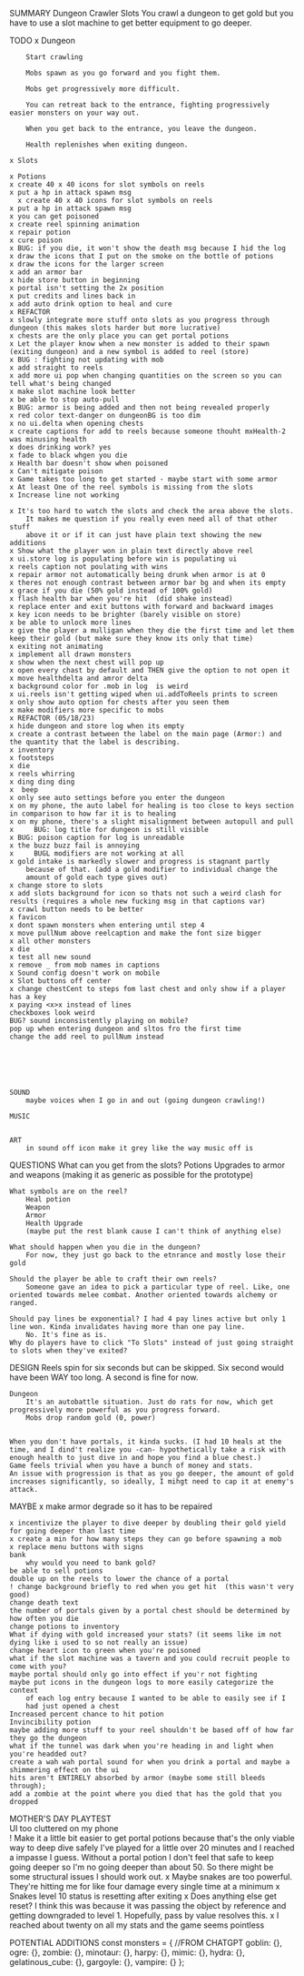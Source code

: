 SUMMARY
    Dungeon Crawler Slots 
        You crawl a dungeon to get gold but you have to use a slot machine to get better equipment to go deeper.

TODO
    x Dungeon

        Start crawling

        Mobs spawn as you go forward and you fight them.

        Mobs get progressively more difficult.

        You can retreat back to the entrance, fighting progressively easier monsters on your way out.

        When you get back to the entrance, you leave the dungeon.

        Health replenishes when exiting dungeon.

    x Slots

    x Potions
    x create 40 x 40 icons for slot symbols on reels
    x put a hp in attack spawn msg
      x create 40 x 40 icons for slot symbols on reels
    x put a hp in attack spawn msg
    x you can get poisoned    
    x create reel spinning animation
    x repair potion
    x cure poison
    x BUG: if you die, it won't show the death msg because I hid the log
    x draw the icons that I put on the smoke on the bottle of potions
    x draw the icons for the larger screen
    x add an armor bar
    x hide store button in beginning
    x portal isn't setting the 2x position
    x put credits and lines back in
    x add auto drink option to heal and cure
    x REFACTOR
    x slowly integrate more stuff onto slots as you progress through dungeon (this makes slots harder but more lucrative)
    x chests are the only place you can get portal potions
    x Let the player know when a new monster is added to their spawn (exiting dungeon) and a new symbol is added to reel (store)
    x BUG : fighting not updating with mob
    x add straight to reels
    x add more ui pop when changing quantities on the screen so you can tell what's being changed 
    x make slot machine look better
    x be able to stop auto-pull
    x BUG: armor is being added and then not being revealed properly
    x red color text-danger on dungeonBG is too dim
    x no ui.delta when opening chests
    x create captions for add to reels because someone thouht mxHealth-2 was minusing health
    x does drinking work? yes
    x fade to black whgen you die
    x Health bar doesn't show when poisoned 
    x Can't mitigate poison
    x Game takes too long to get started - maybe start with some armor
    x At least One of the reel symbols is missing from the slots 
    x Increase line not working
    
    x It's too hard to watch the slots and check the area above the slots. 
        It makes me question if you really even need all of that other stuff 
        above it or if it can just have plain text showing the new additions    
    x Show what the player won in plain text directly above reel
    x ui.store log is populating before win is populating ui
    x reels caption not poulating with wins
    x repair armor not automatically being drunk when armor is at 0
    x theres not enough contrast between armor bar bg and when its empty
    x grace if you die (50% gold instead of 100% gold)
    x flash health bar when you're hit  (did shake instead)
    x replace enter and exit buttons with forward and backward images   
    x key icon needs to be brighter (barely visible on store)
    x be able to unlock more lines    
    x give the player a mulligan when they die the first time and let them keep their gold (but make sure they know its only that time)
    x exiting not animating
    x implement all drawn monsters
    x show when the next chest will pop up
    x open every chast by default and THEN give the option to not open it
    x move healthdelta and amror delta
    x background color for .mob in log  is weird
    x ui.reels isn't getting wiped when ui.addToReels prints to screen
    x only show auto option for chests after you seen them
    x make modifiers more specific to mobs
    x REFACTOR (05/18/23)
    x hide dungeon and store log when its empty
    x create a contrast between the label on the main page (Armor:) and the quantity that the label is describing.
    x inventory
    x footsteps
    x die
    x reels whirring
    x ding ding ding
    x  beep
    x only see auto settings before you enter the dungeon
    x on my phone, the auto label for healing is too close to keys section in comparison to how far it is to healing
    x on my phone, there's a slight misalignment between autopull and pull
    x     BUG: log title for dungeon is still visible
    x BUG: poison caption for log is unreadable
    x the buzz buzz fail is annoying
    x     BUGL modifiers are not working at all
    x gold intake is markedly slower and progress is stagnant partly 
        because of that. (add a gold modifier to individual change the 
        amount of gold each type gives out)
    x change store to slots
    x add slots background for icon so thats not such a weird clash for results (requires a whole new fucking msg in that captions var)
    x crawl button needs to be better
    x favicon
    x dont spawn monsters when entering until step 4
    x move pullNum above reelcaption and make the font size bigger
    x all other monsters
    x die    
    x test all new sound
    x remove _ from mob names in captions
    x Sound config doesn't work on mobile 
    x Slot buttons off center 
    x change chestCent to steps fom last chest and only show if a player has a key
    x paying <x>x instead of lines
    checkboxes look weird
    BUG? sound inconsistently playing on mobile?
    pop up when entering dungeon and sltos fro the first time
    change the add reel to pullNum instead
    
    
    
    


    SOUND            
        maybe voices when I go in and out (going dungeon crawling!)        
    
    MUSIC
       

    ART 
        in sound off icon make it grey like the way music off is

    
QUESTIONS
    What can you get from the slots?
        Potions
        Upgrades to armor and weapons (making it as generic as possible for the prototype)

    What symbols are on the reel?
        Heal potion
        Weapon
        Armor
        Health Upgrade        
        (maybe put the rest blank cause I can't think of anything else)

    What should happen when you die in the dungeon?
        For now, they just go back to the etnrance and mostly lose their gold

    Should the player be able to craft their own reels?
        Someone gave an idea to pick a particular type of reel. Like, one oriented towards melee combat. Another oriented towards alchemy or ranged.

    Should pay lines be exponential? I had 4 pay lines active but only 1 line won. Kinda invalidates having more than one pay line.
        No. It's fine as is.
    Why do players have to click "To Slots" instead of just going straight to slots when they've exited?


DESIGN
    Reels spin for six seconds but can be skipped.
        Six second would have been WAY too long. A second is fine for now.

    Dungeon
        It's an autobattle situation. Just do rats for now, which get progressively more powerful as you progress forward.
        Mobs drop random gold (0, power)


    When you don't have portals, it kinda sucks. (I had 10 heals at the time, and I dind't realize you -can- hypothetically take a risk with enough health to just dive in and hope you find a blue chest.)
    Game feels trivial when you have a bunch of money and stats.
    An issue with progression is that as you go deeper, the amount of gold increases significantly, so ideally, I mihgt need to cap it at enemy's attack.

MAYBE
    x make armor degrade so it has to be repaired
    
    x incentivize the player to dive deeper by doubling their gold yield for going deeper than last time
    x create a min for how many steps they can go before spawning a mob
    x replace menu buttons with signs
    bank
        why would you need to bank gold?
    be able to sell potions        
    double up on the reels to lower the chance of a portal     
    ! change background briefly to red when you get hit  (this wasn't very good)
    change death text
    the number of portals given by a portal chest should be determined by how often you die
    change potions to inventory   
    What if dying with gold increased your stats? (it seems like im not dying like i used to so not really an issue)
    change heart icon to green when you're poisoned
    what if the slot machine was a tavern and you could recruit people to come with you?
    maybe portal should only go into effect if you'r not fighting
    maybe put icons in the dungeon logs to more easily categorize the context 
        of each log entry because I wanted to be able to easily see if I 
        had just opened a chest 
    Increased percent chance to hit potion
    Invincibility potion
    maybe adding more stuff to your reel shouldn't be based off of how far they go the dungeon
    what if the tunnel was dark when you're heading in and light when you're headded out?
    create a wah wah portal sound for when you drink a portal and maybe a shimmering effect on the ui
    hits aren't ENTIRELY absorbed by armor (maybe some still bleeds through);
    add a zombie at the point where you died that has the gold that you dropped


MOTHER'S DAY PLAYTEST    
    UI too cluttered on my phone    
    ! Make it a little bit easier to get portal potions because that's the only viable way to deep dive safely 
    I've played for a little over 20 minutes and I reached a impasse I guess. Without a portal potion I don't feel that safe to keep going deeper so I'm no going deeper than about 50. So there might be some structural issues I should work out. 
    x Maybe snakes are too powerful. They're hitting me for like four damage every single time at a minimum
    x Snakes level 10 status is resetting after exiting
    x Does anything else get reset? I think this was because it was passing the object by reference and getting downgraded to level 1. Hopefully, pass by value resolves this.
    x I reached about twenty on all my stats and the game seems pointless 


POTENTIAL ADDITIONS
    const monsters = { //FROM CHATGPT
        goblin: {},
        ogre: {},
        zombie: {},
        minotaur: {},
        harpy: {},
        mimic: {},
        hydra: {},
        gelatinous_cube: {},
        gargoyle: {},
        vampire: {}
    };